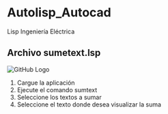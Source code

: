 # Autolisp_Autocad
Lisp Ingeniería Eléctrica

## Archivo sumetext.lsp
![GitHub Logo](https://image.ibb.co/eTmjEp/SUMTEX.jpg)
1. Cargue la aplicación
2. Ejecute el comando sumtext
3. Seleccione los textos a sumar
4. Seleccione el texto donde desea visualizar la suma



